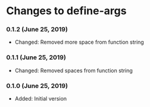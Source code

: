 # Changes to define-args

### 0.1.2 (June 25, 2019)

- Changed: Removed more space from function string

### 0.1.1 (June 25, 2019)

- Changed: Removed spaces from function string

### 0.1.0 (June 25, 2019)

- Added: Initial version
